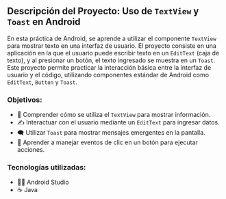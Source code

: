 ## Descripción del Proyecto: Uso de `TextView` y `Toast` en Android

En esta práctica de Android, se aprende a utilizar el componente `TextView` para mostrar texto en una interfaz de usuario. El proyecto consiste en una aplicación en la que el usuario puede escribir texto en un `EditText` (caja de texto), y al presionar un botón, el texto ingresado se muestra en un `Toast`. Este proyecto permite practicar la interacción básica entre la interfaz de usuario y el código, utilizando componentes estándar de Android como `EditText`, `Button` y `Toast`.

### Objetivos:

- 📖 Comprender cómo se utiliza el `TextView` para mostrar información.
- ✍️ Interactuar con el usuario mediante un `EditText` para ingresar datos.
- 🗨️ Utilizar `Toast` para mostrar mensajes emergentes en la pantalla.
- 🎯 Aprender a manejar eventos de clic en un botón para ejecutar acciones.

### Tecnologías utilizadas:

- 🧑‍💻 Android Studio
- ☕ Java
